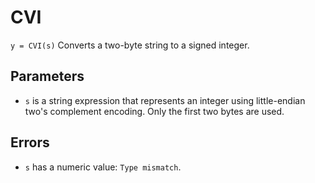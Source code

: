 # CVI
`y = CVI(s)`
Converts a two-byte string to a signed integer.

## Parameters
* `s` is a string expression that represents an integer using little-endian two's complement encoding. Only the first two bytes are used.

## Errors
* `s` has a numeric value: `Type mismatch`.